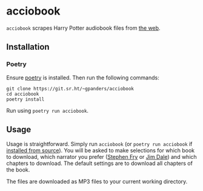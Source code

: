 acciobook
=========

`acciobook` scrapes Harry Potter audiobook files from [the web][web].

[web]: https://hpaudiobooks.club

Installation
------------

### Poetry

Ensure [poetry][] is installed. Then run the following commands:

    git clone https://git.sr.ht/~gpanders/acciobook
    cd acciobook
    poetry install

Run using `poetry run acciobook`.

[poetry]: https://python-poetry.org/

Usage
-----

Usage is straightforward. Simply run `acciobook` (or `poetry run acciobook` if
[installed from source](#from-source)). You will be asked to make selections
for which book to download, which narrator you prefer ([Stephen Fry][fry] or
[Jim Dale][dale]) and which chapters to download. The default settings are to
download all chapters of the book.

The files are downloaded as MP3 files to your current working directory.

[fry]: https://stephenfry.com/
[dale]: http://jim-dale.com/
